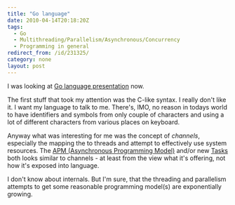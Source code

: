 ```yaml
---
title: "Go language"
date: 2010-04-14T20:18:20Z
tags:
  - Go
  - Multithreading/Parallelism/Asynchronous/Concurrency
  - Programming in general
redirect_from: /id/231325/
category: none
layout: post
---
```

I was looking at [Go language presentation][1] now.

The first stuff that took my attention was the C-like syntax. I really don't like it. I want my language to talk to me. There's, IMO, no reason in todays world to have identifiers and symbols from only couple of characters and using a lot of different characters from various places on keyboard.

Anyway what was interesting for me was the concept of _channels_, especially the mapping the to threads and attempt to effectively use system resources. The [APM (Asynchronous Programming Model)][2] and/or new [Tasks][3] both looks similar to channels - at least from the view what it's offering, not how it's exposed into language.

I don't know about internals. But I'm sure, that the threading and parallelism attempts to get some reasonable programming model(s) are exponentially growing.

[1]: http://www.youtube.com/watch?v=rKnDgT73v8s
[2]: http://msdn.microsoft.com/en-us/magazine/cc163467.aspx
[3]: http://msdn.microsoft.com/en-us/library/dd235608(v=VS.100).aspx